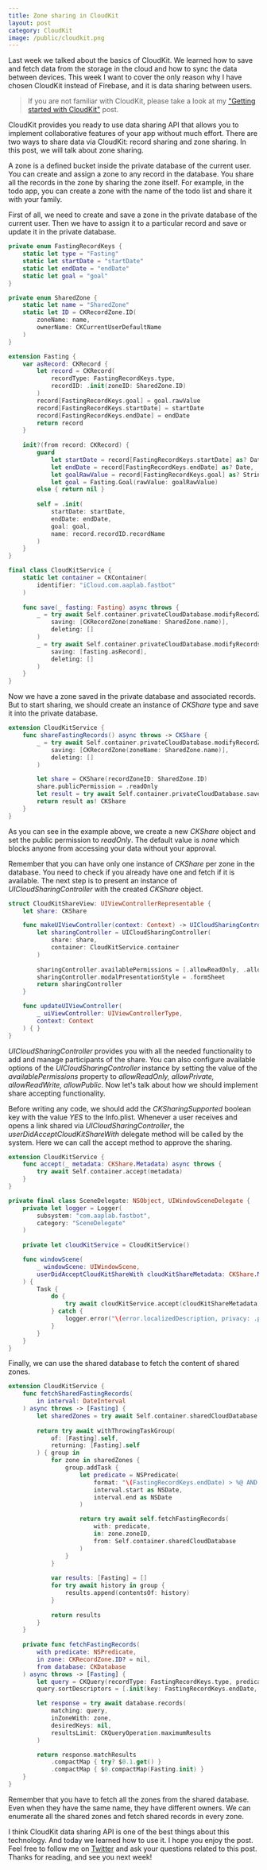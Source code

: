 ```yaml
---
title: Zone sharing in CloudKit
layout: post
category: CloudKit
image: /public/cloudkit.png
---
```


Last week we talked about the basics of CloudKit. We learned how to save and fetch data from the storage in the cloud and how to sync the data between devices. This week I want to cover the only reason why I have chosen CloudKit instead of Firebase, and it is data sharing between users.

> If you are not familiar with CloudKit, please take a look at my ["Getting started with CloudKit"](/2022/03/22/getting-started-with-cloudkit/) post.

CloudKit provides you ready to use data sharing API that allows you to implement collaborative features of your app without much effort. There are two ways to share data via CloudKit: record sharing and zone sharing. In this post, we will talk about zone sharing.

A zone is a defined bucket inside the private database of the current user. You can create and assign a zone to any record in the database. You share all the records in the zone by sharing the zone itself. For example, in the todo app, you can create a zone with the name of the todo list and share it with your family.

First of all, we need to create and save a zone in the private database of the current user. Then we have to assign it to a particular record and save or update it in the private database.

```swift
private enum FastingRecordKeys {
    static let type = "Fasting"
    static let startDate = "startDate"
    static let endDate = "endDate"
    static let goal = "goal"
}

private enum SharedZone {
    static let name = "SharedZone"
    static let ID = CKRecordZone.ID(
        zoneName: name,
        ownerName: CKCurrentUserDefaultName
    )
}

extension Fasting {
    var asRecord: CKRecord {
        let record = CKRecord(
            recordType: FastingRecordKeys.type,
            recordID: .init(zoneID: SharedZone.ID)
        )
        record[FastingRecordKeys.goal] = goal.rawValue
        record[FastingRecordKeys.startDate] = startDate
        record[FastingRecordKeys.endDate] = endDate
        return record
    }
    
    init?(from record: CKRecord) {
        guard
            let startDate = record[FastingRecordKeys.startDate] as? Date,
            let endDate = record[FastingRecordKeys.endDate] as? Date,
            let goalRawValue = record[FastingRecordKeys.goal] as? String,
            let goal = Fasting.Goal(rawValue: goalRawValue)
        else { return nil }
        
        self = .init(
            startDate: startDate,
            endDate: endDate,
            goal: goal,
            name: record.recordID.recordName
        )
    }
}

final class CloudKitService {
    static let container = CKContainer(
        identifier: "iCloud.com.aaplab.fastbot"
    )
    
    func save(_ fasting: Fasting) async throws {
        _ = try await Self.container.privateCloudDatabase.modifyRecordZones(
            saving: [CKRecordZone(zoneName: SharedZone.name)],
            deleting: []
        )
        _ = try await Self.container.privateCloudDatabase.modifyRecords(
            saving: [fasting.asRecord],
            deleting: []
        )
    }
}
```

Now we have a zone saved in the private database and associated records. But to start sharing, we should create an instance of *CKShare* type and save it into the private database.

```swift
extension CloudKitService {
    func shareFastingRecords() async throws -> CKShare {
        _ = try await Self.container.privateCloudDatabase.modifyRecordZones(
            saving: [CKRecordZone(zoneName: SharedZone.name)],
            deleting: []
        )

        let share = CKShare(recordZoneID: SharedZone.ID)
        share.publicPermission = .readOnly
        let result = try await Self.container.privateCloudDatabase.save(share)
        return result as! CKShare
    }
}
```

As you can see in the example above, we create a new *CKShare* object and set the public permission to *readOnly*. The default value is *none* which blocks anyone from accessing your data without your approval.

Remember that you can have only one instance of *CKShare* per zone in the database. You need to check if you already have one and fetch if it is available. The next step is to present an instance of *UICloudSharingController* with the created *CKShare* object.

```swift
struct CloudKitShareView: UIViewControllerRepresentable {
    let share: CKShare

    func makeUIViewController(context: Context) -> UICloudSharingController {
        let sharingController = UICloudSharingController(
            share: share,
            container: CloudKitService.container
        )
        
        sharingController.availablePermissions = [.allowReadOnly, .allowPrivate]
        sharingController.modalPresentationStyle = .formSheet
        return sharingController
    }

    func updateUIViewController(
        _ uiViewController: UIViewControllerType,
        context: Context
    ) { }
}
```

*UICloudSharingController* provides you with all the needed functionality to add and manage participants of the share. You can also configure available options of the *UICloudSharingController* instance by setting the value of the *availablePermissions* property to *allowReadOnly, allowPrivate, allowReadWrite, allowPublic*. Now let's talk about how we should implement share accepting functionality.

Before writing any code, we should add the *CKSharingSupported* boolean key with the value *YES* to the Info.plist. Whenever a user receives and opens a link shared via *UICloudSharingController*, the *userDidAcceptCloudKitShareWith* delegate method will be called by the system. Here we can call the accept method to approve the sharing.

```swift
extension CloudKitService {
    func accept(_ metadata: CKShare.Metadata) async throws {
        try await Self.container.accept(metadata)
    }
}

private final class SceneDelegate: NSObject, UIWindowSceneDelegate {
    private let logger = Logger(
        subsystem: "com.aaplab.fastbot",
        category: "SceneDelegate"
    )
    
    private let cloudKitService = CloudKitService()

    func windowScene(
        _ windowScene: UIWindowScene,
        userDidAcceptCloudKitShareWith cloudKitShareMetadata: CKShare.Metadata
    ) {
        Task {
            do {
                try await cloudKitService.accept(cloudKitShareMetadata)
            } catch {
                logger.error("\(error.localizedDescription, privacy: .public)")
            }
        }
    }
}
```

Finally, we can use the shared database to fetch the content of shared zones.

```swift
extension CloudKitService {
    func fetchSharedFastingRecords(
        in interval: DateInterval
    ) async throws -> [Fasting] {
        let sharedZones = try await Self.container.sharedCloudDatabase.allRecordZones()
        
        return try await withThrowingTaskGroup(
            of: [Fasting].self,
            returning: [Fasting].self
        ) { group in
            for zone in sharedZones {
                group.addTask {
                    let predicate = NSPredicate(
                        format: "\(FastingRecordKeys.endDate) > %@ AND \(FastingRecordKeys.endDate) <= %@",
                        interval.start as NSDate,
                        interval.end as NSDate
                    )

                    return try await self.fetchFastingRecords(
                        with: predicate,
                        in: zone.zoneID,
                        from: Self.container.sharedCloudDatabase
                    )
                }
            }
            
            var results: [Fasting] = []
            for try await history in group {
                results.append(contentsOf: history)
            }
            
            return results
        }
    }
                    
    private func fetchFastingRecords(
        with predicate: NSPredicate,
        in zone: CKRecordZone.ID? = nil,
        from database: CKDatabase
    ) async throws -> [Fasting] {
        let query = CKQuery(recordType: FastingRecordKeys.type, predicate: predicate)
        query.sortDescriptors = [.init(key: FastingRecordKeys.endDate, ascending: true)]

        let response = try await database.records(
            matching: query,
            inZoneWith: zone,
            desiredKeys: nil,
            resultsLimit: CKQueryOperation.maximumResults
        )

        return response.matchResults
            .compactMap { try? $0.1.get() }
            .compactMap { $0.compactMap(Fasting.init) }
    }
}
```

Remember that you have to fetch all the zones from the shared database. Even when they have the same name, they have different owners. We can enumerate all the shared zones and fetch shared records in every zone.

 I think CloudKit data sharing API is one of the best things about this technology. And today we learned how to use it. I hope you enjoy the post. Feel free to follow me on [Twitter](https://twitter.com/mecid) and ask your questions related to this post. Thanks for reading, and see you next week!
